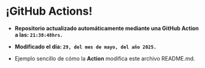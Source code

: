 # ¡GitHub Actions!
* **Repositorio actualizado automáticamente mediante una GitHub Action a las: `21:38:48hrs.`**
* **Modificado el día: `29, del mes de mayo, del año 2025.`**

* Ejemplo sencillo de cómo la **Action** modifica este archivo README.md.

